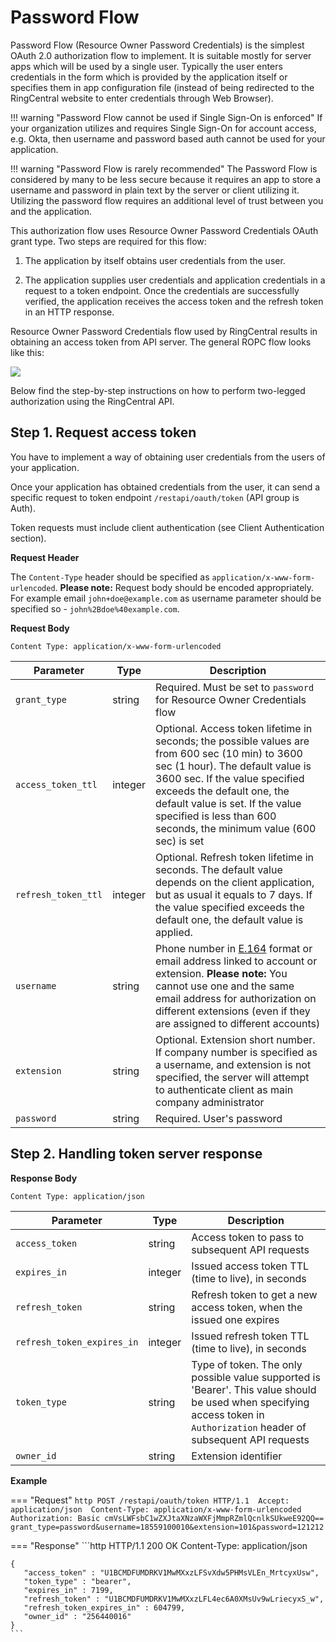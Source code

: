 # Password Flow

Password Flow (Resource Owner Password Credentials) is the simplest OAuth 2.0 authorization flow to implement. It is suitable mostly for server apps which will be used by a single user. Typically the user enters credentials in the form which is provided by the application itself or specifies them in app configuration file (instead of being redirected to the RingCentral website to enter credentials through Web Browser).

!!! warning "Password Flow cannot be used if Single Sign-On is enforced"
    If your organization utilizes and requires Single Sign-On for account access, e.g. Okta, then username and password based auth cannot be used for your application. 

!!! warning "Password Flow is rarely recommended"
    The Password Flow is considered by many to be less secure because it requires an app to store a username and password in plain text by the server or client utilizing it. Utilizing the password flow requires an additional level of trust between you and the application.

This authorization flow uses Resource Owner Password Credentials OAuth grant type. Two steps are required for this flow:

1.  The application by itself obtains user credentials from the user.
    
2.  The application supplies user credentials and application credentials in a request to a token endpoint. Once the credentials are successfully verified, the application receives the access token and the refresh token in an HTTP response.

Resource Owner Password Credentials flow used by RingCentral results in obtaining an access token from API server. The general ROPC flow looks like this:

<img src="../../img/password_flow.png" class="img-fluid">

Below find the step-by-step instructions on how to perform two-legged authorization using the RingCentral API.

## Step 1. Request access token
    
You have to implement a way of obtaining user credentials from the users of your application.
    
Once your application has obtained credentials from the user, it can send a specific request to token endpoint `/restapi/oauth/token` (API group is Auth).
    
Token requests must include client authentication (see Client Authentication section).

**Request Header**
   
The `Content-Type` header should be specified as `application/x-www-form-urlencoded`. **Please note:** Request body should be encoded appropriately. For example email `john+doe@example.com` as username parameter should be specified so - `john%2Bdoe%40example.com`.
    
**Request Body**

```http
Content Type: application/x-www-form-urlencoded
```

| Parameter           | Type    | Description |
| ------------------- | ------- | ----------- |
| `grant_type`        | string  | Required. Must be set to `password` for Resource Owner Credentials flow |
| `access_token_ttl`  | integer | Optional. Access token lifetime in seconds; the possible values are from 600 sec (10 min) to 3600 sec (1 hour). The default value is 3600 sec. If the value specified exceeds the default one, the default value is set. If the value specified is less than 600 seconds, the minimum value (600 sec) is set |
| `refresh_token_ttl` |	integer | Optional. Refresh token lifetime in seconds. The default value depends on the client application, but as usual it equals to 7 days. If the value specified exceeds the default one, the default value is applied. |
| `username`          | string  | Phone number in [E.164](http://en.wikipedia.org/wiki/E.164) format or email address linked to account or extension. **Please note:** You cannot use one and the same email address for authorization on different extensions (even if they are assigned to different accounts)
| `extension`         | string  | Optional. Extension short number. If company number is specified as a username, and extension is not specified, the server will attempt to authenticate client as main company administrator |
| `password`          | string  | Required. User's password |
	
## Step 2. Handling token server response

**Response Body**

```http
Content Type: application/json
```

| Parameter                  | Type    | Description |
| -------------------------- | ------- | ----------- |
| `access_token`             | string  | Access token to pass to subsequent API requests |
| `expires_in`               | integer | Issued access token TTL (time to live), in seconds |
| `refresh_token`            | string  | Refresh token to get a new access token, when the issued one expires |
| `refresh_token_expires_in` | integer | Issued refresh token TTL (time to live), in seconds |
| `token_type`               | string  | Type of token. The only possible value supported is 'Bearer'. This value should be used when specifying access token in `Authorization` header of subsequent API requests |
| `owner_id`                 | string  | Extension identifier |
	
**Example**

=== "Request"
	```http
	POST /restapi/oauth/token HTTP/1.1 
	Accept: application/json 
	Content-Type: application/x-www-form-urlencoded 
	Authorization: Basic cmVsLWFsbC1wZXJtaXNzaWXFjMmpRZmlQcnlkSUkweE92QQ==
	grant_type=password&username=18559100010&extension=101&password=121212             
	```

=== "Response"
	```http
	HTTP/1.1 200 OK
	Content-Type: application/json
		
	{
	   "access_token" : "U1BCMDFUMDRKV1MwMXxzLFSvXdw5PHMsVLEn_MrtcyxUsw",
	   "token_type" : "bearer",
	   "expires_in" : 7199,
	   "refresh_token" : "U1BCMDFUMDRKV1MwMXxzLFL4ec6A0XMsUv9wLriecyxS_w",
	   "refresh_token_expires_in" : 604799,
	   "owner_id" : "256440016"
	}
	```
